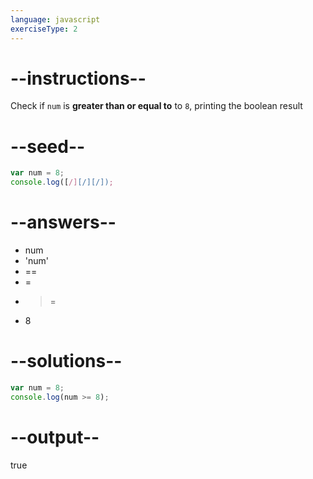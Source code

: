```yaml
---
language: javascript
exerciseType: 2
---
```


# --instructions--

Check if `num` is **greater than or equal to** to `8`, printing the boolean result

# --seed--

```javascript
var num = 8;
console.log([/][/][/]);
```

# --answers--

- num 
- 'num'
- == 
- = 
- >= 
- 8

# --solutions--

```javascript
var num = 8;
console.log(num >= 8);
```

# --output--

true

